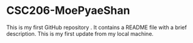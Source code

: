# CSC206-MoePyaeShan
This is my first GitHub repository . It contains a README file with a brief description.
This is my first update from my local machine.